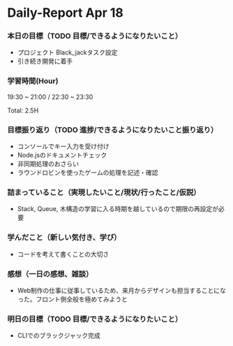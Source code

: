 # Daily-Report Apr 18

### 本日の目標（TODO 目標/できるようになりたいこと）
- プロジェクト Black_jackタスク設定
- 引き続き開発に着手

### 学習時間(Hour)
19:30 ~ 21:00 / 22:30 ~ 23:30

Total: 2.5H


### 目標振り返り（TODO 進捗/できるようになりたいこと振り返り）
- コンソールでキー入力を受け付け
- Node.jsのドキュメントチェック
- 非同期処理のおさらい
- ラウンドロビンを使ったゲームの処理を記述・確認

### 詰まっていること（実現したいこと/現状/行ったこと/仮説）
- Stack, Queue, 木構造の学習に入る時期を越しているので期限の再設定が必要

### 学んだこと（新しい気付き、学び）
- コードを考えて書くことの大切さ

### 感想（一日の感想、雑談）
- Web制作の仕事に従事しているため、来月からデザインも担当することになった。フロント側全般を極めてみようと

### 明日の目標（TODO 目標/できるようになりたいこと）
- CLIでのブラックジャック完成
